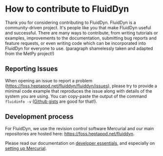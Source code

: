 # How to contribute to FluidDyn

Thank you for considering contributing to FluidDyn. FluidDyn is a
community-driven project. It's people like you that make FluidDyn useful and
successful. There are many ways to contribute, from writing tutorials or
examples, improvements to the documentation, submitting bug reports and feature
requests, or even writing code which can be incorporated into FluidDyn for
everyone to use. (paragraph shamelessly taken and adapted from the MetPy
project!)

## Reporting Issues

When opening an issue to report a problem
(<https://foss.heptapod.net/fluiddyn/fluiddyn/issues>), please try to provide a
minimal code example that reproduces the issue along with details of the system
you are using. You can copy-paste the output of the command `fluidinfo -v`
([Github gists](https://gist.github.com/) are good for that!).

## Development process

For FluidDyn, we use the revision control software Mercurial and our main
repositories are hosted here: <https://foss.heptapod.net/fluiddyn>.

Please read our documentation on [developer
essentials](https://fluiddyn.readthedocs.io/en/latest/advice_developers.html),
and especially on [setting up
Mercurial](https://fluidhowto.readthedocs.io/en/latest/mercurial.html).
